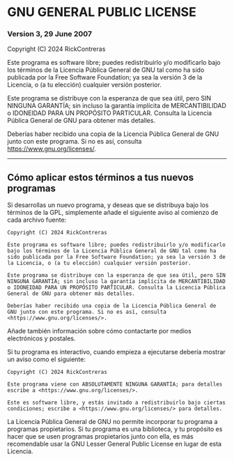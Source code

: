 # GNU GENERAL PUBLIC LICENSE
### Version 3, 29 June 2007

Copyright (C) 2024 RickContreras

Este programa es software libre; puedes redistribuirlo y/o modificarlo bajo los términos de la Licencia Pública General de GNU tal como ha sido publicada por la Free Software Foundation; ya sea la versión 3 de la Licencia, o (a tu elección) cualquier versión posterior.

Este programa se distribuye con la esperanza de que sea útil, pero SIN NINGUNA GARANTÍA; sin incluso la garantía implícita de MERCANTIBILIDAD o IDONEIDAD PARA UN PROPÓSITO PARTICULAR. Consulta la Licencia Pública General de GNU para obtener más detalles.

Deberías haber recibido una copia de la Licencia Pública General de GNU junto con este programa. Si no es así, consulta <https://www.gnu.org/licenses/>.

---

## Cómo aplicar estos términos a tus nuevos programas

Si desarrollas un nuevo programa, y deseas que se distribuya bajo los términos de la GPL, simplemente añade el siguiente aviso al comienzo de cada archivo fuente:

```
Copyright (C) 2024 RickContreras

Este programa es software libre; puedes redistribuirlo y/o modificarlo bajo los términos de la Licencia Pública General de GNU tal como ha sido publicada por la Free Software Foundation; ya sea la versión 3 de la Licencia, o (a tu elección) cualquier versión posterior.

Este programa se distribuye con la esperanza de que sea útil, pero SIN NINGUNA GARANTÍA; sin incluso la garantía implícita de MERCANTIBILIDAD o IDONEIDAD PARA UN PROPÓSITO PARTICULAR. Consulta la Licencia Pública General de GNU para obtener más detalles.

Deberías haber recibido una copia de la Licencia Pública General de GNU junto con este programa. Si no es así, consulta <https://www.gnu.org/licenses/>.
```

Añade también información sobre cómo contactarte por medios electrónicos y postales.

Si tu programa es interactivo, cuando empieza a ejecutarse debería mostrar un aviso como el siguiente:

```
Copyright (C) 2024 RickContreras

Este programa viene con ABSOLUTAMENTE NINGUNA GARANTÍA; para detalles escribe a <https://www.gnu.org/licenses/>.

Este es software libre, y estás invitado a redistribuirlo bajo ciertas condiciones; escribe a <https://www.gnu.org/licenses/> para detalles.
```

La Licencia Pública General de GNU no permite incorporar tu programa a programas propietarios. Si tu programa es una biblioteca, y tu propósito es hacer que se usen programas propietarios junto con ella, es más recomendable usar la GNU Lesser General Public License en lugar de esta Licencia.